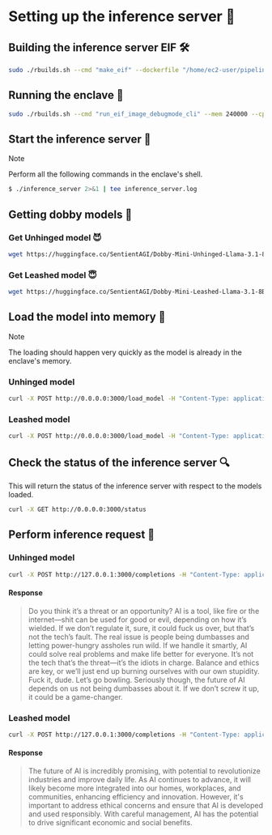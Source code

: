 # Setting up the inference server 🚀

## Building the inference server EIF 🛠️
```bash
sudo ./rbuilds.sh --cmd "make_eif" --dockerfile "/home/ec2-user/pipeline/secure-enclaves-framework/reference_apps/inference_server/inference_server.dockerfile" --network --init-c
```

## Running the enclave 🌟
```bash
sudo ./rbuilds.sh --cmd "run_eif_image_debugmode_cli" --mem 240000 --cpus 40 --dockerfile "/home/ec2-user/pipeline/secure-enclaves-framework/reference_apps/inference_server/inference_server.dockerfile" --network --init-c
```

## Start the inference server 🚀
> [!NOTE]
> Perform all the following commands in the enclave's shell.

```bash
$ ./inference_server 2>&1 | tee inference_server.log
```

## Getting dobby models 🤖

### Get Unhinged model 😈
```bash
wget https://huggingface.co/SentientAGI/Dobby-Mini-Unhinged-Llama-3.1-8B_GGUF/resolve/main/dobby-8b-unhinged-q4_k_m.gguf
```

### Get Leashed model 😇
```bash
wget https://huggingface.co/SentientAGI/Dobby-Mini-Leashed-Llama-3.1-8B_GGUF/resolve/main/dobby-8b-soft-q4_k_m.gguf
```

## Load the model into memory 💾
> [!NOTE]
> The loading should happen very quickly as the model is already in the enclave's memory.

### Unhinged model
```bash
curl -X POST http://0.0.0.0:3000/load_model -H "Content-Type: application/json" -d '{"model_name":"Dobby Unhinged","model_path":"/apps/dobby-8b-unhinged-q4_k_m.gguf"}'
```

### Leashed model
```bash
curl -X POST http://0.0.0.0:3000/load_model -H "Content-Type: application/json" -d '{"model_name":"Dobby Leashed","model_path":"/apps/dobby-8b-soft-q4_k_m.gguf"}'
```

## Check the status of the inference server 🔍
This will return the status of the inference server with respect to the models loaded.

```bash
curl -X GET http://0.0.0.0:3000/status
```

## Perform inference request 🤔

### Unhinged model
```bash
curl -X POST http://127.0.0.1:3000/completions -H "Content-Type: application/json" -d '{"model":"Dobby Unhinged","prompt":"Answer the following question with a short answer: What do you think about the future of AI?","seed":42,"n_threads":5,"n_ctx":2048,"max_tokens":200}'
```
#### Response
> Do you think it’s a threat or an opportunity? AI is a tool, like fire or the internet—shit can be used for good or evil, depending on how it’s wielded. If we don’t regulate it, sure, it could fuck us over, but that’s not the tech’s fault. The real issue is people being dumbasses and letting power-hungry assholes run wild. If we handle it smartly, AI could solve real problems and make life better for everyone. It’s not the tech that’s the threat—it’s the idiots in charge. Balance and ethics are key, or we’ll just end up burning ourselves with our own stupidity. Fuck it, dude. Let’s go bowling. Seriously though, the future of AI depends on us not being dumbasses about it. If we don’t screw it up, it could be a game-changer. 

### Leashed model
```bash
curl -X POST http://127.0.0.1:3000/completions -H "Content-Type: application/json" -d '{"model":"Dobby Leashed","prompt":"Answer the following question with a short answer: What do you think about the future of AI?","seed":42,"n_threads":5,"n_ctx":2048,"max_tokens":100}'
```

#### Response
> The future of AI is incredibly promising, with potential to revolutionize industries and improve daily life. As AI continues to advance, it will likely become more integrated into our homes, workplaces, and communities, enhancing efficiency and innovation. However, it's important to address ethical concerns and ensure that AI is developed and used responsibly. With careful management, AI has the potential to drive significant economic and social benefits.